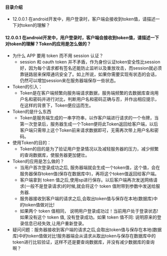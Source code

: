 #### 目录介绍
- 12.0.0.1 在android开发中，用户登录时，客户端会接收到token值，请描述一下对token的理解？






#### 12.0.0.1 在android开发中，用户登录时，客户端会接收到token值，请描述一下对token的理解？Token的应用是怎么做的？
- 为什么 APP 要用 token 而不用 session 认证？
    - session 和 oauth token 并不矛盾，作为身份认证token安全性比session好，因为每个请求都有签名还能防止监听以及重放攻击，而session就必须靠链路层来保障通讯安全了。如上所说，如果你需要实现有状态的会话，仍然可以增加session来在服务器端保存一些状态。
- Token的引入：
    - Token是在客户端频繁向服务端请求数据，服务端频繁的去数据库查询用户名和密码并进行对比，判断用户名和密码正确与否，并作出相应提示，在这样的背景下，Token便应运而生。
- Token的是什么东西
    - Token是服务端生成的一串字符串，以作客户端进行请求的一个令牌，当第一次登录后，服务器生成一个Token便将此Token返回给客户端，以后客户端只需带上这个Token前来请求数据即可，无需再次带上用户名和密码。
- 使用Token的目的：
    - Token的目的是为了验证用户登录情况以及减轻服务器的压力，减少频繁的查询数据库，使服务器更加健壮。
- Token的应用是怎么做的？
    - 当用户首次登录成功之后, 服务器端就会生成一个token值，这个值，会在服务器保存token值(保存在数据库中)，再将这个token值返回给客户端。
    - 客户端拿到 token 值之后,使用sp进行保存。以后客户端再次发送网络请求(一般不是登录请求)的时候,就会将这个 token 值附带到参数中发送给服务器.
    - 服务器接收到客户端的请求之后,会取出token值与保存在本地(数据库)中的token值做对比!
    - 如果两个 token 值相同， 说明用户登录成功过！当前用户处于登录状态!如果没有这个 token 值, 没有登录成功。如果 token 值不同: 说明原来的登录信息已经失效,让用户重新登录。
- 疑问问题：服务器接收到客户端的请求之后,会取出token值与保存在本地(数据库)中的token值做对比!服务器端会从请求从取出token与保存在数据库中的token进行比较验证，这样不还是要查询数据库，并没有减少数据库的查询啊？


































